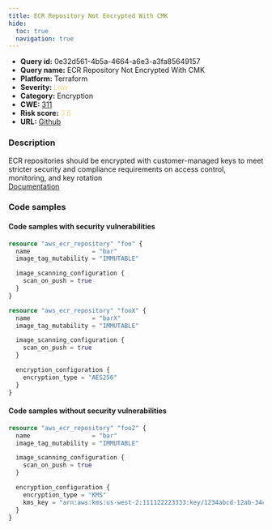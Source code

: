 ```yaml
---
title: ECR Repository Not Encrypted With CMK
hide:
  toc: true
  navigation: true
---
```


<style>
  .highlight .hll {
    background-color: #ff171742;
  }
  .md-content {
    max-width: 1100px;
    margin: 0 auto;
  }
</style>

-   **Query id:** 0e32d561-4b5a-4664-a6e3-a3fa85649157
-   **Query name:** ECR Repository Not Encrypted With CMK
-   **Platform:** Terraform
-   **Severity:** <span style="color:#edd57e">Low</span>
-   **Category:** Encryption
-   **CWE:** <a href="https://cwe.mitre.org/data/definitions/311.html" onclick="newWindowOpenerSafe(event, 'https://cwe.mitre.org/data/definitions/311.html')">311</a>
-   **Risk score:** <span style="color:#edd57e">3.6</span>
-   **URL:** [Github](https://github.com/Checkmarx/kics/tree/master/assets/queries/terraform/aws/ecr_repository_not_encrypted)

### Description
ECR repositories should be encrypted with customer-managed keys to meet stricter security and compliance requirements on access control, monitoring, and key rotation<br>
[Documentation](https://registry.terraform.io/providers/hashicorp/aws/latest/docs/resources/ecr_repository#encryption_configuration)

### Code samples
#### Code samples with security vulnerabilities
```tf title="Positive test num. 1 - tf file" hl_lines="1 18"
resource "aws_ecr_repository" "foo" {
  name                 = "bar"
  image_tag_mutability = "IMMUTABLE"

  image_scanning_configuration {
    scan_on_push = true
  }
}

resource "aws_ecr_repository" "fooX" {
  name                 = "barX"
  image_tag_mutability = "IMMUTABLE"

  image_scanning_configuration {
    scan_on_push = true
  }

  encryption_configuration {
    encryption_type = "AES256"
  }
}

```


#### Code samples without security vulnerabilities
```tf title="Negative test num. 1 - tf file"
resource "aws_ecr_repository" "foo2" {
  name                 = "bar"
  image_tag_mutability = "IMMUTABLE"

  image_scanning_configuration {
    scan_on_push = true
  }

  encryption_configuration {
    encryption_type = "KMS"
    kms_key = "arn:aws:kms:us-west-2:111122223333:key/1234abcd-12ab-34cd-56ef-1234567890ab"
  }
}

```


